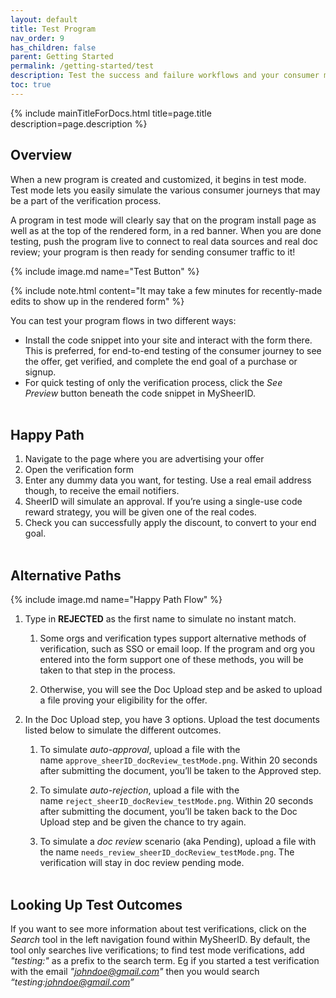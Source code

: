 ```yaml
---
layout: default
title: Test Program
nav_order: 9
has_children: false
parent: Getting Started
permalink: /getting-started/test
description: Test the success and failure workflows and your consumer messaging copy.
toc: true
---
```


{% include mainTitleForDocs.html title=page.title description=page.description %}

## Overview

When a new program is created and customized, it begins in test mode. Test mode lets you easily simulate the various consumer journeys that may be a part of the verification process.

A program in test mode will clearly say that on the program install page as well as at the top of the rendered form, in a red banner. When you are done testing, push the program live to connect to real data sources and real doc review; your program is then ready for sending consumer traffic to it!

{% include image.md name="Test Button" %}

{% include note.html content="It may take a few minutes for recently-made edits to show up in the rendered form" %}

You can test your program flows in two different ways:

- Install the code snippet into your site and interact with the form there.	This is preferred, for end-to-end testing of the consumer journey to see the offer, get verified, and complete the end goal of a purchase or signup.
- For quick testing of only the verification process, click the *See Preview* button beneath the code snippet in MySheerID.<br><br>

## Happy Path

1. Navigate to the page where you are advertising your offer
2. Open the verification form
3. Enter any dummy data you want, for testing. Use a real email address though, to receive the email notifiers.
4. SheerID will simulate an approval. If you’re using a single-use code reward strategy, you will be given one of the real codes.
5. Check you can successfully apply the discount, to convert to your end goal.<br><br>

## Alternative Paths

{% include image.md name="Happy Path Flow" %}

1. Type in **REJECTED** as the first name to simulate no instant match.

    1. Some orgs and verification types support alternative methods of verification, such as SSO or email loop. If the program and org you entered into the form support one of these methods, you will be taken to that step in the process.

    2. Otherwise, you will see the Doc Upload step and be asked to upload a file proving your eligibility for the offer.

2. In the Doc Upload step, you have 3 options. Upload the test documents listed below to simulate the different outcomes.

    1. To simulate *auto-approval*, upload a file with the name `approve_sheerID_docReview_testMode.png`. Within 20 seconds after submitting the document, you’ll be taken to the Approved step.

    2. To simulate *auto-rejection*, upload a file with the name `reject_sheerID_docReview_testMode.png`. Within 20 seconds after submitting the document, you’ll be taken back to the Doc Upload step and be given the chance to try again.

    3. To simulate a *doc review* scenario (aka Pending), upload a file with the name `needs_review_sheerID_docReview_testMode.png`. The verification will stay in doc review pending mode.<br><br>

## Looking Up Test Outcomes

If you want to see more information about test verifications, click on the *Search* tool in the left navigation found within MySheerID. By default, the tool only searches live verifications; to find test mode verifications, add *"testing:"* as a prefix to the search term. Eg if you started a test verification with the email *"johndoe@gmail.com"* then you would search *“testing:johndoe@gmail.com”*<br><br>
